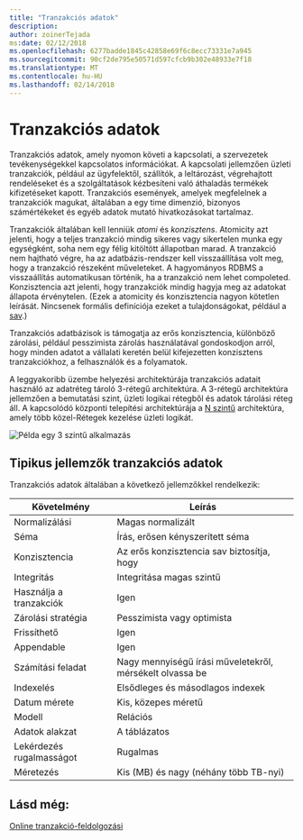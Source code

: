 ```yaml
---
title: "Tranzakciós adatok"
description: 
author: zoinerTejada
ms:date: 02/12/2018
ms.openlocfilehash: 6277badde1845c42858e69f6c8ecc73331e7a945
ms.sourcegitcommit: 90cf2de795e50571d597cfcb9b302e48933e7f18
ms.translationtype: MT
ms.contentlocale: hu-HU
ms.lasthandoff: 02/14/2018
---
```

# <a name="transactional-data"></a>Tranzakciós adatok

Tranzakciós adatok, amely nyomon követi a kapcsolati, a szervezetek tevékenységekkel kapcsolatos információkat. A kapcsolati jellemzően üzleti tranzakciók, például az ügyfelektől, szállítók, a leltározást, végrehajtott rendeléseket és a szolgáltatások kézbesíteni való áthaladás termékek kifizetéseket kapott. Tranzakciós események, amelyek megfelelnek a tranzakciók magukat, általában a egy time dimenzió, bizonyos számértékeket és egyéb adatok mutató hivatkozásokat tartalmaz. 

Tranzakciók általában kell lenniük *atomi* és *konzisztens*. Atomicity azt jelenti, hogy a teljes tranzakció mindig sikeres vagy sikertelen munka egy egységként, soha nem egy félig kitöltött állapotban marad. A tranzakció nem hajtható végre, ha az adatbázis-rendszer kell visszaállítása volt meg, hogy a tranzakció részeként műveleteket. A hagyományos RDBMS a visszaállítás automatikusan történik, ha a tranzakció nem lehet compoleted. Konzisztencia azt jelenti, hogy tranzakciók mindig hagyja meg az adatokat állapota érvénytelen. (Ezek a atomicity és konzisztencia nagyon kötetlen leírását. Nincsenek formális definíciója ezeket a tulajdonságokat, például a [sav](https://en.wikipedia.org/wiki/ACID).)

Tranzakciós adatbázisok is támogatja az erős konzisztencia, különböző zárolási, például pesszimista zárolás használatával gondoskodjon arról, hogy minden adatot a vállalati keretén belül kifejezetten konzisztens tranzakciókhoz, a felhasználók és a folyamatok. 

A leggyakoribb üzembe helyezési architektúrája tranzakciós adatait használó az adatréteg tároló 3-rétegű architektúra. A 3-rétegű architektúra jellemzően a bemutatási szint, üzleti logikai rétegből és adatok tárolási réteg áll. A kapcsolódó központi telepítési architektúrája a [N szintű](/azure/architecture/guide/architecture-styles/n-tier) architektúra, amely több közel-Rétegek kezelése üzleti logikát.

![Példa egy 3 szintű alkalmazás](./images/three-tier-application.png)

## <a name="typical-traits-of-transactional-data"></a>Tipikus jellemzők tranzakciós adatok

Tranzakciós adatok általában a következő jellemzőkkel rendelkezik:

| Követelmény | Leírás |
| --- | --- |
| Normalizálási | Magas normalizált |
| Séma | Írás, erősen kényszerített séma|
| Konzisztencia | Az erős konzisztencia sav biztosítja, hogy |
| Integritás | Integritása magas szintű |
| Használja a tranzakciók | Igen |
| Zárolási stratégia | Pesszimista vagy optimista|
| Frissíthető | Igen |
| Appendable | Igen |
| Számítási feladat | Nagy mennyiségű írási műveletekről, mérsékelt olvassa be |
| Indexelés | Elsődleges és másodlagos indexek |
| Datum mérete | Kis, közepes méretű |
| Modell | Relációs |
| Adatok alakzat | A táblázatos |
| Lekérdezés rugalmasságot | Rugalmas |
| Méretezés | Kis (MB) és nagy (néhány több TB-nyi) | 

## <a name="see-also"></a>Lásd még:

[Online tranzakció-feldolgozási](../scenarios/online-transaction-processing.md)